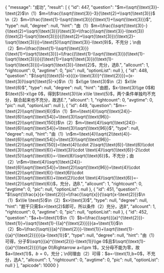 {
  "message": "成功",
  "result": [
    {
      "id": 447,
      "question": "$m=\\sqrt{\\text{3}}-\\text{2}$\n（1）$m=\\frac{\\sqrt{\\text{3}}-3}{\\text{2}+\\sqrt{\\text{3}}}$ \n（2）$m=\\frac{\\text{1}-\\sqrt{\\text{3}}}{\\text{1}+\\sqrt{\\text{3}}}$",
      "type": null,
      "degree": null,
      "hint": "由（1）$m=\\frac{\\sqrt{\\text{3}}-}{\\text{2}+\\sqrt{\\text{3}}}\\text{3}=\\frac{(\\sqrt{\\text{3}}-\\text{3})(\\text{2}-\\sqrt{\\text{3}})}{(\\text{2}+\\sqrt{\\text{3}})(\\text{2}-\\sqrt{\\text{3}})}=\\text{5}\\sqrt{\\text{3}}-\\text{9}$，不充分；\n由（2）$m=\\frac{\\text{1}-\\sqrt{\\text{3}}}{\\text{1}+\\sqrt{\\text{3}}}=\\frac{(\\text{1}-\\sqrt{\\text{3}})(\\text{1}-\\sqrt{\\text{3}})}{(\\text{1}+\\sqrt{\\text{3}})(\\text{1}-\\sqrt{\\text{3}})}=\\sqrt{\\text{3}}-\\text{2}$，充分，选B.",
      "allcount": 1,
      "rightcount": 0,
      "avgtime": 0,
      "pic": null,
      "optionList": null
    },
    {
      "id": 448,
      "question": "$\\sqrt{(\\text{5}-x){{(x-\\text{3})}^{\\text{2}}}}=(x-\\text{3})\\sqrt{\\text{5}-x}$\n（1）$x\\ge \\text{3}$\n（2）$x\\le \\text{6}$",
      "type": null,
      "degree": null,
      "hint": "由题，$x-\\text{3}\\ge 0$和$\\text{5}-x\\ge 0$，得到$\\text{3}\\le x\\le \\text{5}$，两个条件单独均不充分，联合起来也不充分，故选E.",
      "allcount": 1,
      "rightcount": 0,
      "avgtime": 0,
      "pic": null,
      "optionList": null
    },
    {
      "id": 449,
      "question": "$m=-\\text{2}\\sqrt{\\text{6}}$\n（1）$m=\\text{4}\\sqrt{\\text{24}}-\\text{6}\\sqrt{\\text{54}}+\\text{3}\\sqrt{\\text{96}}-\\text{2}\\sqrt{\\text{150}}$\n（2）$m=\\text{4}\\sqrt{\\text{24}}-\\text{6}\\sqrt{\\text{54}}+\\text{3}\\sqrt{\\text{96}}$",
      "type": null,
      "degree": null,
      "hint": "由（1）\n$m=\\text{4}\\sqrt{2\\text{4}}-\\text{6}\\sqrt{\\text{54}}+\\text{3}\\sqrt{\\text{96}}-\\text{2}\\sqrt{\\text{150}}=\\text{4}\\cdot 2\\sqrt{\\text{6}}-\\text{6}\\cdot \\text{3}\\sqrt{\\text{6}}+\\text{3}\\cdot \\text{4}\\sqrt{\\text{6}}-2\\cdot \\text{5}\\sqrt{\\text{6}}=-\\text{8}\\sqrt{\\text{6}}$，不充分；由（2）\n$m=\\text{4}\\sqrt{\\text{24}}-\\text{6}\\sqrt{\\text{54}}+\\text{2}\\sqrt{\\text{96}}=\\text{4}\\cdot \\text{2}\\sqrt{\\text{6}}-\\text{6}\\cdot \\text{3}\\sqrt{\\text{6}}+\\text{2}\\cdot \\text{4}\\sqrt{\\text{6}}=-\\text{2}\\sqrt{\\text{6}}$，充分，选B.",
      "allcount": 1,
      "rightcount": 0,
      "avgtime": 0,
      "pic": null,
      "optionList": null
    },
    {
      "id": 451,
      "question": "$\\sqrt{\\frac{x}{x-\\text{2}}}=\\frac{\\sqrt{x}}{\\sqrt{x-\\text{2}}}$\n（1）$x\\le \\text{5}$\n（2）$x>\\text{3}$",
      "type": null,
      "degree": null,
      "hint": "题干只需$x>\\text{2}$即可，所以条件（2）充分，选B",
      "allcount": 1,
      "rightcount": 0,
      "avgtime": 0,
      "pic": null,
      "optionList": null
    },
    {
      "id": 452,
      "question": "$a+b=\\text{1}$\n（1）$b=\\frac{\\sqrt{{{a}^{\\text{2}}}-\\text{1}}+\\sqrt{\\text{1}-{{a}^{\\text{2}}}}}{a+\\text{1}}$\n（2）$b=\\frac{\\sqrt{{{a}^{\\text{2}}}-\\text{1}}+\\sqrt{\\text{1}-{{a}^{\\text{2}}}}}{a-\\text{1}}$",
      "type": null,
      "degree": null,
      "hint": "由（1）可得，分子$\\sqrt{{{a}^{\\text{2}}}-\\text{1}}\\ge 0$且$\\sqrt{\\text{1}-{{a}^{\\text{2}}}}\\ge 0\\Rightarrow a=\\pm 1$，又分母不能为零，故$a=\\text{1}$，$b=0$，充分；\n同理由（2）可得：$a=-\\text{1},b=0$，不充分，选A.",
      "allcount": 1,
      "rightcount": 0,
      "avgtime": 0,
      "pic": null,
      "optionList": null
    }
  ],
  "apicode": 10000
}
